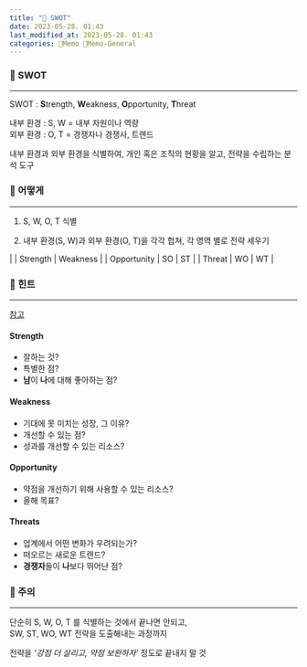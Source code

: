 ```yaml
---
title: "🥑 SWOT"
date: 2023-05-28. 01:43
last_modified_at: 2023-05-28. 01:43
categories: 🌳Memo 🥑Memo-General
---
```


### 🎯 SWOT

---

SWOT : **S**trength, **W**eakness, **O**pportunity, **T**hreat  

내부 환경 : S, W = 내부 자원이나 역량  
외부 환경 : O, T = 경쟁자나 경쟁사, 트렌드  

내부 환경과 외부 환경을 식별하여, 개인 혹은 조직의 현황을 알고, 전략을 수립하는 분석 도구  

### 🎯 어떻게

---

1. S, W, O, T 식별  

2. 내부 환경(S, W)과 외부 환경(O, T)을 각각 헙쳐, 각 영역 별로 전략 세우기  

| | Strength | Weakness |
| Opportunity | SO | ST |
| Threat | WO | WT |

### 🎯 힌트

---

[참고](https://asana.com/ko/resources/swot-analysis)  

#### Strength

- 잘하는 것?
- 특별한 점?
- **남**이 **나**에 대해 좋아하는 점?

#### Weakness

- 기대에 못 미치는 성장, 그 이유?
- 개선할 수 있는 점?
- 성과를 개선할 수 있는 리소스?

#### Opportunity

- 약점을 개선하기 위해 사용할 수 있는 리소스?
- 올해 목표?

#### Threats

- 업계에서 어떤 변화가 우려되는가?
- 떠오르는 새로운 트랜드?
- **경쟁자**들이 **나**보다 뛰어난 점?

### 🎯 주의

---

단순히 S, W, O, T 를 식별하는 것에서 끝나면 안되고,  
SW, ST, WO, WT 전략을 도출해내는 과정까지  

전략을 *'강점 더 살리고, 약점 보완하자'* 정도로 끝내지 말 것  
